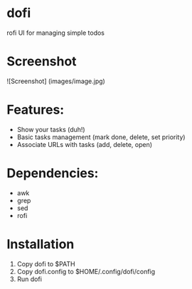 # dofi
rofi UI for managing simple todos

# Screenshot
![Screenshot]
(images/image.jpg)

# Features:

* Show your tasks (duh!)
* Basic tasks management (mark done, delete, set priority)
* Associate URLs with tasks (add, delete, open)

# Dependencies:

* awk
* grep
* sed
* rofi

# Installation

1. Copy dofi to $PATH
2. Copy dofi.config to $HOME/.config/dofi/config
3. Run dofi
